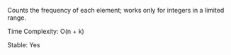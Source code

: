 Counts the frequency of each element; works only for integers in a limited range.

Time Complexity: O(n + k)

Stable: Yes
